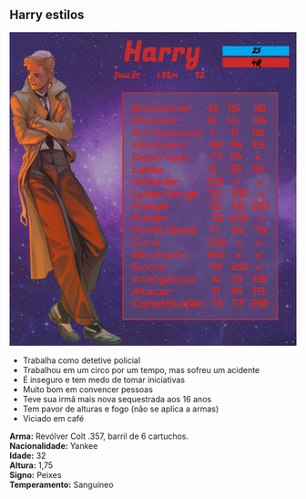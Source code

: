 ## Harry estilos

<p><img src="docs/assets/images/FichaHarry.jpg" width="550" height="550" alt="Ficha do Harry" title="herlock sholmes"></p>

* Trabalha como detetive policial 
* Trabalhou em um circo por um tempo, mas sofreu um acidente
* É inseguro e tem medo de tomar iniciativas
* Muito bom em convencer pessoas
* Teve sua irmã mais nova sequestrada aos 16 anos
* Tem pavor de alturas e fogo (não se aplica a armas)
* Viciado em café

**Arma:** Revólver Colt .357, barril de 6 cartuchos. <br>
**Nacionalidade:** Yankee <br>
**Idade:** 32 <br>
**Altura:** 1,75 <br>
**Signo:** Peixes <br>
**Temperamento:** Sanguíneo <br>